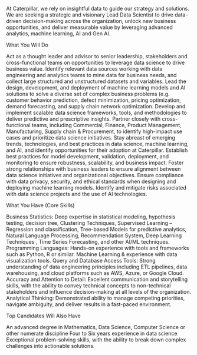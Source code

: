 At Caterpillar, we rely on insightful data to guide our strategy and solutions. We are seeking a strategic and visionary Lead Data Scientist to drive data-driven decision-making across the organization, unlock new business opportunities, and deliver measurable value by leveraging advanced analytics, machine learning, AI and Gen AI.

What You Will Do

Act as a thought leader and advisor to senior leadership, stakeholders and cross-functional teams on opportunities to leverage data science to drive business value.
Identify relevant data sources working with data engineering and analytics teams to mine data for business needs, and collect large structured and unstructured datasets and variables.
Lead the design, development, and deployment of machine learning models and AI solutions to solve a diverse set of complex business problems (e.g. customer behavior prediction, defect minimization, pricing optimization, demand forecasting, and supply chain network optimization.
Develop and implement scalable data science frameworks, tools, and methodologies to deliver predictive and prescriptive insights.
Partner closely with cross-functional teams, including Commercial, Finance, Product Management, Manufacturing, Supply chain & Procurement, to identify high-impact use cases and prioritize data science initiatives.
Stay abreast of emerging trends, technologies, and best practices in data science, machine learning, and AI, and identify opportunities for their adoption at Caterpillar.
Establish best practices for model development, validation, deployment, and monitoring to ensure robustness, scalability, and business impact.
Foster strong relationships with business leaders to ensure alignment between data science initiatives and organizational objectives. 
Ensure compliance with data privacy, security, and ethical standards when designing and deploying machine learning models.
Identify and mitigate risks associated with data science projects and the use of AI technologies.

What You Have (Core Skills)

Business Statistics: Deep expertise in statistical modeling, hypothesis testing, decision tree, Clustering Techniques, Supervised Learning – Regression and classification, Tree-based Models for predictive analytics, Natural Language Processing, Recommendation System, Deep Learning Techniques , Time Series Forecasting, and other AI/ML techniques.
Programming Languages: Hands-on experience with tools and frameworks such as Python, R or similar.
Machine Learning & experience with data visualization tools.
Query and Database Access Tools: Strong understanding of data engineering principles including ETL pipelines, data warehousing, and cloud platforms such as AWS, Azure, or Google Cloud.
Accuracy and Attention to Detail: Excellent communication and storytelling skills, with the ability to convey technical concepts to non-technical stakeholders and influence decision-making at all levels of the organization.
Analytical Thinking: Demonstrated ability to manage competing priorities, navigate ambiguity, and deliver results in a fast-paced environment.

Top Candidates Will Also Have

An advanced degree in Mathematics, Data Science, Computer Science or other numerate discipline
Four to Six years experience in data science
Exceptional problem-solving skills, with the ability to break down complex challenges into actionable solutions.
